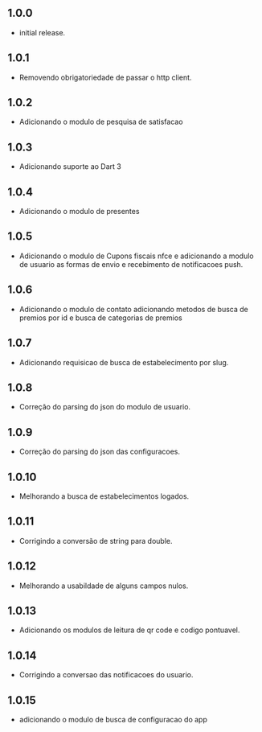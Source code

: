 ## 1.0.0
* initial release.

## 1.0.1
* Removendo obrigatoriedade de passar o http client.

## 1.0.2
* Adicionando o modulo de pesquisa de satisfacao

## 1.0.3
* Adicionando suporte ao Dart 3

## 1.0.4
* Adicionando o modulo de presentes

## 1.0.5
* Adicionando o modulo de Cupons fiscais nfce e adicionando a modulo de usuario as formas de envio e recebimento de notificacoes push.

## 1.0.6
* Adicionando o modulo de contato adicionando metodos de busca de premios por id e busca de categorias de premios

## 1.0.7
* Adicionando requisicao de busca de estabelecimento por slug.

## 1.0.8
* Correção do parsing do json do modulo de usuario.

## 1.0.9
* Correção do parsing do json das configuracoes.

## 1.0.10
* Melhorando a busca de estabelecimentos logados.

## 1.0.11
* Corrigindo a conversão de string para double.


## 1.0.12
* Melhorando a usabildade de alguns campos nulos.

## 1.0.13
* Adicionando os modulos de leitura de qr code e codigo pontuavel.

## 1.0.14
* Corrigindo a conversao das notificacoes do usuario.
## 1.0.15
* adicionando o modulo de busca de configuracao do app


